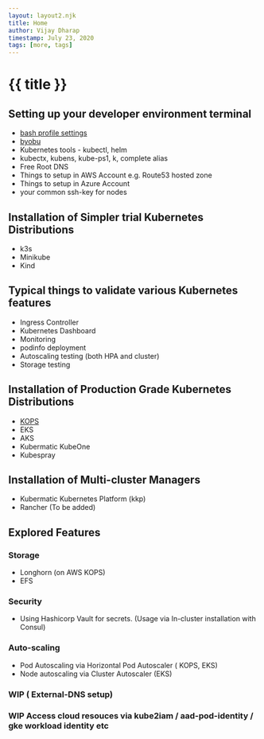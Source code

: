 ```yaml
---
layout: layout2.njk
title: Home
author: Vijay Dharap
timestamp: July 23, 2020 
tags: [more, tags]
---
```


# {{ title }}

## Setting up your developer environment terminal
* [bash profile settings](./bash-settings)
* [byobu](./byobu)
* Kubernetes tools - kubectl, helm
* kubectx, kubens, kube-ps1, k, complete alias
* Free Root DNS
* Things to setup in AWS Account e.g. Route53 hosted zone
* Things to setup in Azure Account
* your common ssh-key for nodes

## Installation of Simpler trial Kubernetes Distributions
* k3s
* Minikube
* Kind

## Typical things to validate various Kubernetes features
* Ingress Controller
* Kubernetes Dashboard
* Monitoring
* podinfo deployment
* Autoscaling testing (both HPA and cluster)
* Storage testing

## Installation of Production Grade Kubernetes Distributions
* [KOPS](./kops)
* EKS
* AKS
* Kubermatic KubeOne
* Kubespray

## Installation of Multi-cluster Managers
* Kubermatic Kubernetes Platform (kkp)
* Rancher (To be added)

## Explored Features

### Storage
* Longhorn (on AWS KOPS)
* EFS

### Security
* Using Hashicorp Vault for secrets. (Usage via In-cluster installation with Consul)

### Auto-scaling
* Pod Autoscaling via Horizontal Pod Autoscaler ( KOPS, EKS)
* Node autoscaling via Cluster Autoscaler (EKS)

### WIP ( External-DNS setup)

### WIP Access cloud resouces via kube2iam / aad-pod-identity / gke workload identity etc

